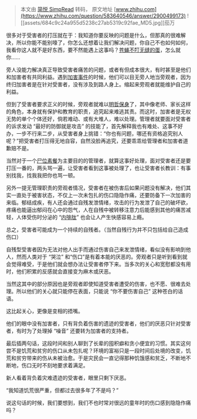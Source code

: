 > 本文由 [简悦 SimpRead](http://ksria.com/simpread/) 转码， 原文地址 [www.zhihu.com](https://www.zhihu.com/question/583640546/answer/2900499173) ![[assets/684c9c24a955d5238c27ab5319c92fae_MD5.jpg]]茄万​

很多对于受害者的打压就在于：我知道你要反映的问题是什么，但那真的很难解决，所以你能不能别嚎了，你怎么还想着让我们解决问题，你自己不也如何如何，我看你这人就不是好东西，要不然能遇上这事吗？[苍蝇不叮无缝的蛋](https://www.zhihu.com/search?q=%E8%8B%8D%E8%9D%87%E4%B8%8D%E5%8F%AE%E6%97%A0%E7%BC%9D%E7%9A%84%E8%9B%8B&search_source=Entity&hybrid_search_source=Entity&hybrid_search_extra=%7B%22sourceType%22%3A%22answer%22%2C%22sourceId%22%3A2900499173%7D)，怎么就你……

旁人没能力解决真正导致受害者痛苦的问题，或者有但成本很大，有时甚至是他们和加害者有共同利益。遇到[加害事件](https://www.zhihu.com/search?q=%E5%8A%A0%E5%AE%B3%E4%BA%8B%E4%BB%B6&search_source=Entity&hybrid_search_source=Entity&hybrid_search_extra=%7B%22sourceType%22%3A%22answer%22%2C%22sourceId%22%3A2900499173%7D)的时候，他们可以目无旁人地当旁观者，因为终归加害者是在针对受害者，没有涉及到路人身上。缩起来旁观者就能维护自己的利益。

但到了受害者要求正义的时候，旁观者就难以[明哲保身](https://www.zhihu.com/search?q=%E6%98%8E%E5%93%B2%E4%BF%9D%E8%BA%AB&search_source=Entity&hybrid_search_source=Entity&hybrid_search_extra=%7B%22sourceType%22%3A%22answer%22%2C%22sourceId%22%3A2900499173%7D)了，其中像老师、家长这样的角色，本身就有保护和教育的职责，追究起来难逃其责。而这时，加害者是无权无势的单个个体还好，倘若难动、或有大堆人，难以处理。管理者就要面对受害者的诉求发动 “最好的防御就是攻击” 的技能了，首先解释我也有难处、这事不好办，一步不行来二步，从受害者身上挑错：“你也有问题，哪还有资格追究别人呢？”把受害者打压得无地自容，自然没脸再追究，还要乖乖给管理者和加害者道歉赔不是。

当然对于一个[尸位素餐](https://www.zhihu.com/search?q=%E5%B0%B8%E4%BD%8D%E7%B4%A0%E9%A4%90&search_source=Entity&hybrid_search_source=Entity&hybrid_search_extra=%7B%22sourceType%22%3A%22answer%22%2C%22sourceId%22%3A2900499173%7D)为主要目的的管理者，就算这事好处理，面对受害者还是要打压一番的，两头骂一遍，让受害者看到这事被处理了，也让受害者长教训：有事别找我，找我我把你也骂一顿。

另外一提无管理职责的旁观者情况，受害者在被伤害后如果问题没有解决，他们其实一直处于被害状态，不仅上一次未包扎的伤口隐隐作痛，还要防备下一次加害的来临。郁结成疾，有人还会通过自残发泄情绪，攻击的行为发泄了自己的破坏欲，疼痛也能逼出郁闷在心中的怨气，人在自残中被转移注意力后能感到其他的痛苦减轻，人体受伤时分泌的 “[内啡肽](https://www.zhihu.com/search?q=%E5%86%85%E5%95%A1%E8%82%BD&search_source=Entity&hybrid_search_source=Entity&hybrid_search_extra=%7B%22sourceType%22%3A%22answer%22%2C%22sourceId%22%3A2900499173%7D)” 也会让人产生快感容易上瘾。

总之，受害者可能成为一个持续的自残者。（当然自残行为并不只包括给自己造成伤口）

自残型受害者因为无法对他人出手而通过伤害自己来发泄情绪，看似没有影响到他人，然而人类对于 “哭泣” 和“伤口”是有着本能的厌恶的。旁观者只是听到看到就会觉得难受，于是他们就会想办法让受害者停下来。当多次的关心和宽慰都没有用时，他们积累的反感就会直接变为麻木或厌恶。

当然这其中的部分原因也是旁观者即使知道受害者遭受的伤害，也不愿、很难去处理。所以他们的关心就只能停在表面，只能说 “你不要伤害自己” 这种苍白的话语。

这比起关心，更像是变相的捂嘴。

他们的眼中没有加害者，只有背负着伤害的遗迹的受害者，他们的厌恶只针对受害者，有时为了处理掉 “噪音” 还要转为加害者的支持者。

最后插两句话，这段时间和别人聊到了长辈的囤积癖和贪小便宜的习惯。其实这何尝不是饥荒和贫穷的伤口从未包扎呢？环境的富裕只是一段时间后处境的改变，饥荒和贫穷带来的伤从未被治愈。于是灾民会一直记得那种饥饿感和贫乏，不断地不断地，伤口无时不刻地要求着满足。

新人看着背负着灾难遗迹的受害者，眼里只剩下厌恶。

“我知道饥荒很严重，但都过去很多年了不是吗？”

说这句话的时候，我们要想到，我们不也时常对很远的童年时的伤口感到隐隐作痛吗？